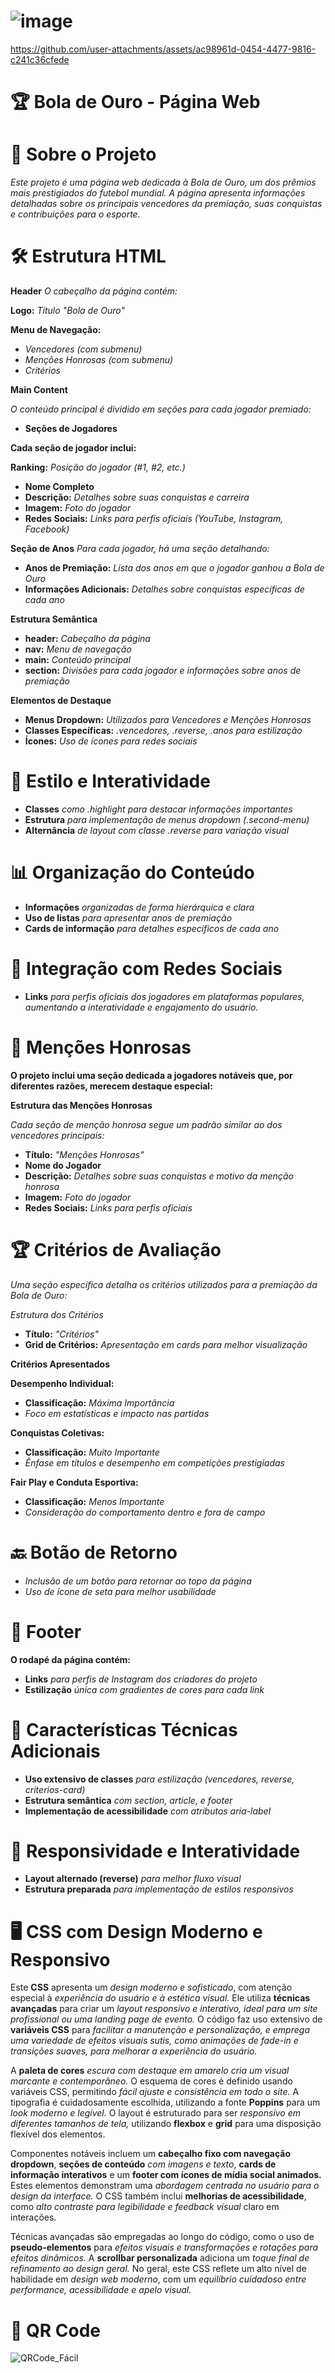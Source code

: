 # ![image](https://github.com/user-attachments/assets/df2db997-abfc-4da0-b483-573f6ca94fbd)


https://github.com/user-attachments/assets/ac98961d-0454-4477-9816-c241c36cfede


# 🏆 **Bola de Ouro - Página Web**


# 📝 **Sobre o Projeto**

*Este projeto é uma página web dedicada à Bola de Ouro, um dos prêmios mais prestigiados do futebol mundial. A página apresenta informações detalhadas sobre os principais vencedores da premiação, suas conquistas e contribuições para o esporte.*


# 🛠️ **Estrutura HTML**

**Header**
*O cabeçalho da página contém:*

**Logo:** *Título "Bola de Ouro"*

**Menu de Navegação:**

- *Vencedores (com submenu)*
- *Menções Honrosas (com submenu)*
- *Critérios*

**Main Content**

*O conteúdo principal é dividido em seções para cada jogador premiado:*
- **Seções de Jogadores**

**Cada seção de jogador inclui:**

**Ranking:** *Posição do jogador (#1, #2, etc.)*
- **Nome Completo**
- **Descrição:** *Detalhes sobre suas conquistas e carreira*
- **Imagem:** *Foto do jogador*
- **Redes Sociais:** *Links para perfis oficiais (YouTube, Instagram, Facebook)*

**Seção de Anos**
*Para cada jogador, há uma seção detalhando:*

- **Anos de Premiação:** *Lista dos anos em que o jogador ganhou a Bola de Ouro*
- **Informações Adicionais:** *Detalhes sobre conquistas específicas de cada ano*

**Estrutura Semântica**

- **header:** *Cabeçalho da página*
- **nav:** *Menu de navegação*
- **main:** *Conteúdo principal*
- **section:** *Divisões para cada jogador e informações sobre anos de premiação*

**Elementos de Destaque**

- **Menus Dropdown:** *Utilizados para Vencedores e Menções Honrosas*
- **Classes Específicas:** *.vencedores, .reverse, .anos para estilização*
- **Ícones:** *Uso de ícones para redes sociais*


# 🎨 **Estilo e Interatividade**

- **Classes** *como .highlight para destacar informações importantes*
- **Estrutura** *para implementação de menus dropdown (.second-menu)*
- **Alternância** *de layout com classe .reverse para variação visual*


# 📊 **Organização do Conteúdo**

- **Informações** *organizadas de forma hierárquica e clara*
- **Uso de listas** *para apresentar anos de premiação*
- **Cards de informação** *para detalhes específicos de cada ano*


# 🔗 **Integração com Redes Sociais**

- **Links** *para perfis oficiais dos jogadores em plataformas populares, aumentando a interatividade e engajamento do usuário.*


# 🏅 Menções Honrosas

**O projeto inclui uma seção dedicada a jogadores notáveis que, por diferentes razões, merecem destaque especial:**

**Estrutura das Menções Honrosas**

*Cada seção de menção honrosa segue um padrão similar ao dos vencedores principais:*

- **Título:** *"Menções Honrosas"*
- **Nome do Jogador**
- **Descrição:** *Detalhes sobre suas conquistas e motivo da menção honrosa*
- **Imagem:** *Foto do jogador*
- **Redes Sociais:** *Links para perfis oficiais*


# 🏆 **Critérios de Avaliação**

*Uma seção específica detalha os critérios utilizados para a premiação da Bola de Ouro:*

*Estrutura dos Critérios*

- **Título:** *"Critérios"*
- **Grid de Critérios:** *Apresentação em cards para melhor visualização*

**Critérios Apresentados**


**Desempenho Individual:**

- **Classificação:** *Máxima Importância*
- *Foco em estatísticas e impacto nas partidas*


**Conquistas Coletivas:**

- **Classificação:** *Muito Importante*
- *Ênfase em títulos e desempenho em competições prestigiadas*


**Fair Play e Conduta Esportiva:**

- **Classificação:** *Menos Importante*
- *Consideração do comportamento dentro e fora de campo*

# 🔙 **Botão de Retorno**

- *Inclusão de um botão para retornar ao topo da página*
- *Uso de ícone de seta para melhor usabilidade*

# 👣 **Footer**

**O rodapé da página contém:**

- **Links** *para perfis de Instagram dos criadores do projeto*
- **Estilização** *única com gradientes de cores para cada link*

# 🔧 **Características Técnicas Adicionais**

- **Uso extensivo de classes** *para estilização (vencedores, reverse, criterios-card)*
- **Estrutura semântica** *com section, article, e footer*
- **Implementação de acessibilidade** *com atributos aria-label*

# 📱 **Responsividade e Interatividade**

- **Layout alternado (reverse)** *para melhor fluxo visual*
- **Estrutura preparada** *para implementação de estilos responsivos*

# 🖥️ CSS com Design Moderno e Responsivo

Este **CSS** apresenta um *design moderno e sofisticado*, com atenção especial à *experiência do usuário e à estética visual.* Ele utiliza **técnicas avançadas** para criar um *layout responsivo e interativo, ideal para um site profissional ou uma landing page de evento.* O código faz uso extensivo de **variáveis CSS** para *facilitar a manutenção e personalização, e emprega uma variedade de efeitos visuais sutis, como animações de fade-in e transições suaves, para melhorar a experiência do usuário.*

A **paleta de cores** *escura com destaque em amarelo cria um visual marcante e contemporâneo.* O esquema de cores é definido usando variáveis CSS, permitindo *fácil ajuste e consistência em todo o site.* A tipografia é cuidadosamente escolhida, utilizando a fonte **Poppins** para um *look moderno e legível.* O layout é estruturado para ser *responsivo em diferentes tamanhos de tela,* utilizando **flexbox** e **grid** para uma disposição flexível dos elementos.

Componentes notáveis incluem um **cabeçalho fixo com navegação dropdown**, **seções de conteúdo** *com imagens e texto*, **cards de informação interativos** e um **footer com ícones de mídia social animados.** Estes elementos demonstram uma *abordagem centrada no usuário para o design da interface.* O CSS também inclui **melhorias de acessibilidade**, como *alto contraste para legibilidade e feedback visual* claro em interações.

Técnicas avançadas são empregadas ao longo do código, como o uso de **pseudo-elementos** para *efeitos visuais e transformações e rotações para efeitos dinâmicos.* A **scrollbar personalizada** adiciona um *toque final de refinamento ao design geral.* No geral, este CSS reflete um alto nível de habilidade em *design web moderno*, com um *equilíbrio cuidadoso entre performance, acessibilidade e apelo visual.*


# 🤳 QR Code

![QRCode_Fácil](https://github.com/user-attachments/assets/6e14c0f6-9116-4c86-a08b-c4e6116ceccd)
